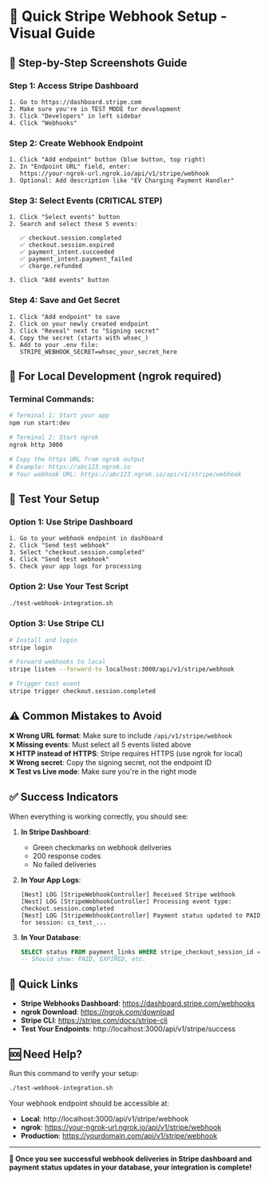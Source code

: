 # 🎯 Quick Stripe Webhook Setup - Visual Guide

## 📸 Step-by-Step Screenshots Guide

### Step 1: Access Stripe Dashboard

```
1. Go to https://dashboard.stripe.com
2. Make sure you're in TEST MODE for development
3. Click "Developers" in left sidebar
4. Click "Webhooks"
```

### Step 2: Create Webhook Endpoint

```
1. Click "Add endpoint" button (blue button, top right)
2. In "Endpoint URL" field, enter:
   https://your-ngrok-url.ngrok.io/api/v1/stripe/webhook
3. Optional: Add description like "EV Charging Payment Handler"
```

### Step 3: Select Events (CRITICAL STEP)

```
1. Click "Select events" button
2. Search and select these 5 events:

   ✅ checkout.session.completed
   ✅ checkout.session.expired
   ✅ payment_intent.succeeded
   ✅ payment_intent.payment_failed
   ✅ charge.refunded

3. Click "Add events" button
```

### Step 4: Save and Get Secret

```
1. Click "Add endpoint" to save
2. Click on your newly created endpoint
3. Click "Reveal" next to "Signing secret"
4. Copy the secret (starts with whsec_)
5. Add to your .env file:
   STRIPE_WEBHOOK_SECRET=whsec_your_secret_here
```

## 🚀 For Local Development (ngrok required)

### Terminal Commands:

```bash
# Terminal 1: Start your app
npm run start:dev

# Terminal 2: Start ngrok
ngrok http 3000

# Copy the https URL from ngrok output
# Example: https://abc123.ngrok.io
# Your webhook URL: https://abc123.ngrok.io/api/v1/stripe/webhook
```

## 🧪 Test Your Setup

### Option 1: Use Stripe Dashboard

```
1. Go to your webhook endpoint in dashboard
2. Click "Send test webhook"
3. Select "checkout.session.completed"
4. Click "Send test webhook"
5. Check your app logs for processing
```

### Option 2: Use Your Test Script

```bash
./test-webhook-integration.sh
```

### Option 3: Use Stripe CLI

```bash
# Install and login
stripe login

# Forward webhooks to local
stripe listen --forward-to localhost:3000/api/v1/stripe/webhook

# Trigger test event
stripe trigger checkout.session.completed
```

## ⚠️ Common Mistakes to Avoid

❌ **Wrong URL format**: Make sure to include `/api/v1/stripe/webhook`  
❌ **Missing events**: Must select all 5 events listed above  
❌ **HTTP instead of HTTPS**: Stripe requires HTTPS (use ngrok for local)  
❌ **Wrong secret**: Copy the signing secret, not the endpoint ID  
❌ **Test vs Live mode**: Make sure you're in the right mode

## ✅ Success Indicators

When everything is working correctly, you should see:

1. **In Stripe Dashboard**:
   - Green checkmarks on webhook deliveries
   - 200 response codes
   - No failed deliveries

2. **In Your App Logs**:

   ```
   [Nest] LOG [StripeWebhookController] Received Stripe webhook
   [Nest] LOG [StripeWebhookController] Processing event type: checkout.session.completed
   [Nest] LOG [StripeWebhookController] Payment status updated to PAID for session: cs_test_...
   ```

3. **In Your Database**:
   ```sql
   SELECT status FROM payment_links WHERE stripe_checkout_session_id = 'cs_test_...';
   -- Should show: PAID, EXPIRED, etc.
   ```

## 🔗 Quick Links

- **Stripe Webhooks Dashboard**: https://dashboard.stripe.com/webhooks
- **ngrok Download**: https://ngrok.com/download
- **Stripe CLI**: https://stripe.com/docs/stripe-cli
- **Test Your Endpoints**: http://localhost:3000/api/v1/stripe/success

## 🆘 Need Help?

Run this command to verify your setup:

```bash
./test-webhook-integration.sh
```

Your webhook endpoint should be accessible at:

- **Local**: http://localhost:3000/api/v1/stripe/webhook
- **ngrok**: https://your-ngrok-url.ngrok.io/api/v1/stripe/webhook
- **Production**: https://yourdomain.com/api/v1/stripe/webhook

---

**🎉 Once you see successful webhook deliveries in Stripe dashboard and payment status updates in your database, your integration is complete!**
